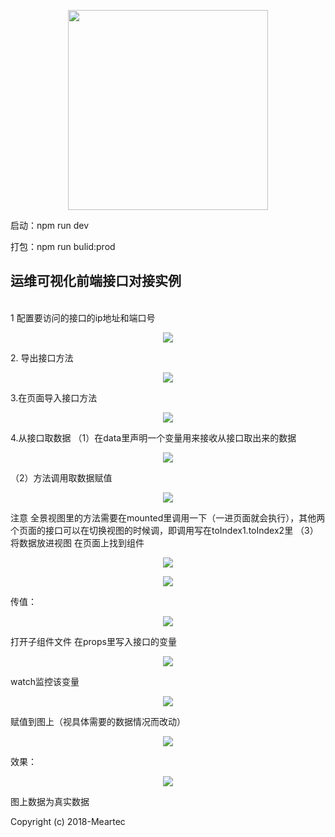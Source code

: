 <p align="center">
  <img width="320" src="https://wpimg.wallstcn.com/ecc53a42-d79b-42e2-8852-5126b810a4c8.svg">
</p>
启动：npm run dev

打包：npm run bulid:prod
<br>
<h2>运维可视化前端接口对接实例</h2>
<br>
1 配置要访问的接口的ip地址和端口号
<p align="center">
  <img src="https://raw.githubusercontent.com/rockdeaf/visualization_front/master/%E5%A4%A7%E5%B1%8F%E6%95%B0%E6%8D%AE%E6%8E%A5%E5%8F%A3%E5%AF%B9%E6%8E%A5/pic1.png">
</p>
2. 导出接口方法
<p align="center">
  <img  src="https://raw.githubusercontent.com/rockdeaf/visualization_front/master/%E5%A4%A7%E5%B1%8F%E6%95%B0%E6%8D%AE%E6%8E%A5%E5%8F%A3%E5%AF%B9%E6%8E%A5/pic2.png">
</p>
3.在页面导入接口方法
<p align="center">
  <img  src="https://raw.githubusercontent.com/rockdeaf/visualization_front/master/%E5%A4%A7%E5%B1%8F%E6%95%B0%E6%8D%AE%E6%8E%A5%E5%8F%A3%E5%AF%B9%E6%8E%A5/pic3.png">
</p>
4.从接口取数据
（1）在data里声明一个变量用来接收从接口取出来的数据
<p align="center">
  <img  src="https://raw.githubusercontent.com/rockdeaf/visualization_front/master/%E5%A4%A7%E5%B1%8F%E6%95%B0%E6%8D%AE%E6%8E%A5%E5%8F%A3%E5%AF%B9%E6%8E%A5/pic4.png">
</p>
（2）方法调用取数据赋值
<p align="center">
  <img  src="https://raw.githubusercontent.com/rockdeaf/visualization_front/master/%E5%A4%A7%E5%B1%8F%E6%95%B0%E6%8D%AE%E6%8E%A5%E5%8F%A3%E5%AF%B9%E6%8E%A5/pic5.png">
</p>
注意 全景视图里的方法需要在mounted里调用一下（一进页面就会执行），其他两个页面的接口可以在切换视图的时候调，即调用写在toIndex1.toIndex2里
（3）将数据放进视图
在页面上找到组件
<p align="center">
  <img src="https://raw.githubusercontent.com/rockdeaf/visualization_front/master/%E5%A4%A7%E5%B1%8F%E6%95%B0%E6%8D%AE%E6%8E%A5%E5%8F%A3%E5%AF%B9%E6%8E%A5/pic6.png">
</p>
<p align="center">
  <img src="https://raw.githubusercontent.com/rockdeaf/visualization_front/master/%E5%A4%A7%E5%B1%8F%E6%95%B0%E6%8D%AE%E6%8E%A5%E5%8F%A3%E5%AF%B9%E6%8E%A5/pic7.png">
</p>
传值：
<p align="center">
  <img src="https://raw.githubusercontent.com/rockdeaf/visualization_front/master/%E5%A4%A7%E5%B1%8F%E6%95%B0%E6%8D%AE%E6%8E%A5%E5%8F%A3%E5%AF%B9%E6%8E%A5/pic8.png">
</p>
打开子组件文件
在props里写入接口的变量
<p align="center">
  <img src="https://raw.githubusercontent.com/rockdeaf/visualization_front/master/%E5%A4%A7%E5%B1%8F%E6%95%B0%E6%8D%AE%E6%8E%A5%E5%8F%A3%E5%AF%B9%E6%8E%A5/pic9.png">
</p>
watch监控该变量
<p align="center">
  <img  src="https://raw.githubusercontent.com/rockdeaf/visualization_front/master/%E5%A4%A7%E5%B1%8F%E6%95%B0%E6%8D%AE%E6%8E%A5%E5%8F%A3%E5%AF%B9%E6%8E%A5/pic10.png">
</p>
赋值到图上（视具体需要的数据情况而改动）
<p align="center">
  <img src="https://raw.githubusercontent.com/rockdeaf/visualization_front/master/%E5%A4%A7%E5%B1%8F%E6%95%B0%E6%8D%AE%E6%8E%A5%E5%8F%A3%E5%AF%B9%E6%8E%A5/pic11.png">
</p>
效果：
<p align="center">
  <img  src="https://raw.githubusercontent.com/rockdeaf/visualization_front/master/%E5%A4%A7%E5%B1%8F%E6%95%B0%E6%8D%AE%E6%8E%A5%E5%8F%A3%E5%AF%B9%E6%8E%A5/pic12.png">
</p>

图上数据为真实数据


Copyright (c) 2018-Meartec
